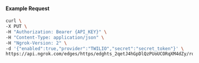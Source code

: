 <!-- Code generated for API Clients. DO NOT EDIT. -->

#### Example Request

```bash
curl \
-X PUT \
-H "Authorization: Bearer {API_KEY}" \
-H "Content-Type: application/json" \
-H "Ngrok-Version: 2" \
-d '{"enabled":true,"provider":"TWILIO","secret":"secret_token"}' \
https://api.ngrok.com/edges/https/edghts_2qetJ4hGpDlQzPUoUCORqXM4dZy/routes/edghtsrt_2qetJ9OJnVl3jqf9Hewsp3gUag4/webhook_verification
```
